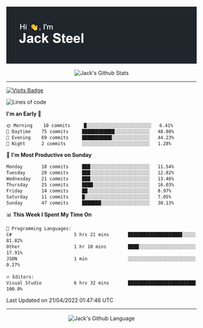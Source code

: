 <p align="center">
  <img align="center" src="https://github.com/JackSteel97/JackSteel97/blob/main/header.png?raw=true" alt="Hi, I'm Jack Steel" /> 
 </p>
<p align="center">
 <img align="center" src="https://github-readme-stats.vercel.app/api?username=jacksteel97&show_icons=true&count_private=true&theme=dracula" alt="Jack's Github Stats" /> 
</p>

<hr/>

[![Visits Badge](https://badges.pufler.dev/visits/JackSteel97/JackSteel97?color=blue&label=Profile%20Visits)](https://github.com/JackSteel97)
<!--START_SECTION:waka-->
![Lines of code](https://img.shields.io/badge/From%20Hello%20World%20I%27ve%20Written-935%20Thousand%20lines%20of%20code-blue)

**I'm an Early 🐤** 

```text
🌞 Morning    10 commits     █░░░░░░░░░░░░░░░░░░░░░░░░   6.41% 
🌆 Daytime    75 commits     ████████████░░░░░░░░░░░░░   48.08% 
🌃 Evening    69 commits     ███████████░░░░░░░░░░░░░░   44.23% 
🌙 Night      2 commits      ░░░░░░░░░░░░░░░░░░░░░░░░░   1.28%

```
📅 **I'm Most Productive on Sunday** 

```text
Monday       18 commits     ███░░░░░░░░░░░░░░░░░░░░░░   11.54% 
Tuesday      20 commits     ███░░░░░░░░░░░░░░░░░░░░░░   12.82% 
Wednesday    21 commits     ███░░░░░░░░░░░░░░░░░░░░░░   13.46% 
Thursday     25 commits     ████░░░░░░░░░░░░░░░░░░░░░   16.03% 
Friday       14 commits     ██░░░░░░░░░░░░░░░░░░░░░░░   8.97% 
Saturday     11 commits     █░░░░░░░░░░░░░░░░░░░░░░░░   7.05% 
Sunday       47 commits     ███████░░░░░░░░░░░░░░░░░░   30.13%

```


📊 **This Week I Spent My Time On** 

```text
💬 Programming Languages: 
C#                       5 hrs 21 mins       ████████████████████░░░░░   81.82% 
Other                    1 hr 10 mins        ████░░░░░░░░░░░░░░░░░░░░░   17.91% 
JSON                     1 min               ░░░░░░░░░░░░░░░░░░░░░░░░░   0.27%

🔥 Editors: 
Visual Studio            6 hrs 32 mins       █████████████████████████   100.0%

```


 Last Updated on 21/04/2022 01:47:46 UTC
<!--END_SECTION:waka-->

<hr/>

<p align="center">
    <img align="center" src="https://github-readme-stats.vercel.app/api/top-langs/?username=jacksteel97&langs_count=10&layout=compact&theme=dracula" alt="Jack's Github Language" /> 
</p>
